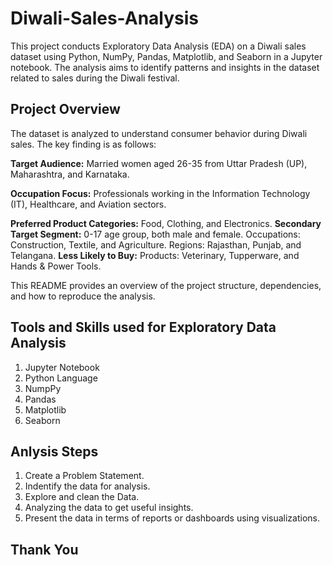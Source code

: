 # Diwali-Sales-Analysis
This project conducts Exploratory Data Analysis (EDA) on a Diwali sales dataset using Python, NumPy, Pandas, Matplotlib, and Seaborn in a Jupyter notebook. The analysis aims to identify patterns and insights in the dataset related to sales during the Diwali festival.

## Project Overview
The dataset is analyzed to understand consumer behavior during Diwali sales. The key finding is as follows:

**Target Audience:** Married women aged 26-35 from Uttar Pradesh (UP), Maharashtra, and Karnataka.

**Occupation Focus:** Professionals working in the Information Technology (IT), Healthcare, and Aviation sectors.

**Preferred Product Categories:** Food, Clothing, and Electronics.
**Secondary Target Segment:**
0-17 age group, both male and female.
Occupations: Construction, Textile, and Agriculture.
Regions: Rajasthan, Punjab, and Telangana.
**Less Likely to Buy:**
Products: Veterinary, Tupperware, and Hands & Power Tools.

This README provides an overview of the project structure, dependencies, and how to reproduce the analysis.

## Tools and Skills used for Exploratory Data Analysis
1. Jupyter Notebook
2. Python Language
3. NumpPy
4. Pandas
5. Matplotlib
6. Seaborn

## Anlysis Steps 
1. Create a Problem Statement.
2. Indentify the data for analysis.
3. Explore and clean the Data.
4. Analyzing the data to get useful insights.
5. Present the data in terms of reports or dashboards using visualizations.

## Thank You
